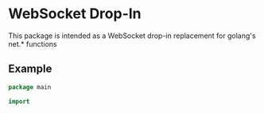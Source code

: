 # WebSocket Drop-In

This package is intended as a WebSocket drop-in replacement for golang's net.* functions

## Example

```go
package main

import 
```